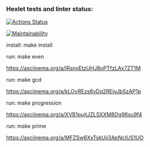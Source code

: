 ### Hexlet tests and linter status:
[![Actions Status](https://github.com/bombom70/php-project-lvl1/workflows/hexlet-check/badge.svg)](https://github.com/bombom70/php-project-lvl1/actions)

[![Maintainability](https://api.codeclimate.com/v1/badges/108a5575bdae8a469ee3/maintainability)](https://codeclimate.com/github/bombom70/php-project-lvl1/maintainability)

install:
    make install

run:
    make even

https://asciinema.org/a/IRsnvEtzUHJ8oPTfzLAx7ZT1M

run:
    make gcd

https://asciinema.org/a/kLOvREzs6vDq2REjvJbSzAP1p

run:
    make progression

https://asciinema.org/a/XVB1pujtJZLSXXM8Dg96su9f4

run:
    make prime

https://asciinema.org/a/MFZSw6XxTskUji3ApNcIUS1UO